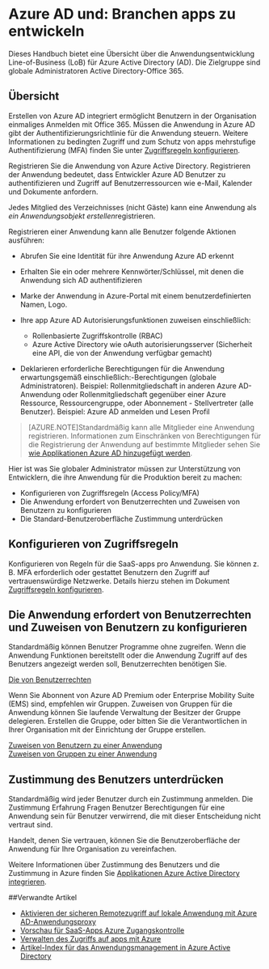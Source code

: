 <properties
    pageTitle="Azure AD und: führen Entwickler | Microsoft Azure"
    description="Diese Artikel enthält für IT-Experten geschrieben Richtlinien für Active Directory Azure Applications integrieren."
    services="active-directory"
    documentationCenter=""
    authors="kgremban"
    manager="femila"
    editor=""/>

<tags
    ms.service="active-directory"
    ms.workload="identity"
    ms.tgt_pltfrm="na"
    ms.devlang="na"
    ms.topic="article"
    ms.date="08/03/2016"
    ms.author="kgremban"/>

# <a name="azure-ad-and-applications-develop-line-of-business-apps"></a>Azure AD und: Branchen apps zu entwickeln

Dieses Handbuch bietet eine Übersicht über die Anwendungsentwicklung Line-of-Business (LoB) für Azure Active Directory (AD). Die Zielgruppe sind globale Administratoren Active Directory-Office 365.

## <a name="overview"></a>Übersicht

Erstellen von Azure AD integriert ermöglicht Benutzern in der Organisation einmaliges Anmelden mit Office 365. Müssen die Anwendung in Azure AD gibt der Authentifizierungsrichtlinie für die Anwendung steuern. Weitere Informationen zu bedingten Zugriff und zum Schutz von apps mehrstufige Authentifizierung (MFA) finden Sie unter [Zugriffsregeln konfigurieren](active-directory-conditional-access-azuread-connected-apps.md).

Registrieren Sie die Anwendung von Azure Active Directory. Registrieren der Anwendung bedeutet, dass Entwickler Azure AD Benutzer zu authentifizieren und Zugriff auf Benutzerressourcen wie e-Mail, Kalender und Dokumente anfordern.

Jedes Mitglied des Verzeichnisses (nicht Gäste) kann eine Anwendung als *ein Anwendungsobjekt erstellen*registrieren.

Registrieren einer Anwendung kann alle Benutzer folgende Aktionen ausführen:

- Abrufen Sie eine Identität für ihre Anwendung Azure AD erkennt
- Erhalten Sie ein oder mehrere Kennwörter/Schlüssel, mit denen die Anwendung sich AD authentifizieren
- Marke der Anwendung in Azure-Portal mit einem benutzerdefinierten Namen, Logo.
- Ihre app Azure AD Autorisierungsfunktionen zuweisen einschließlich:
  - Rollenbasierte Zugriffskontrolle (RBAC)
  - Azure Active Directory wie oAuth autorisierungsserver (Sicherheit eine API, die von der Anwendung verfügbar gemacht)

- Deklarieren erforderliche Berechtigungen für die Anwendung erwartungsgemäß einschließlich:-Berechtigungen (globale Administratoren). Beispiel: Rollenmitgliedschaft in anderen Azure AD-Anwendung oder Rollenmitgliedschaft gegenüber einer Azure Ressource, Ressourcengruppe, oder Abonnement - Stellvertreter (alle Benutzer). Beispiel: Azure AD anmelden und Lesen Profil


> [AZURE.NOTE]Standardmäßig kann alle Mitglieder eine Anwendung registrieren. Informationen zum Einschränken von Berechtigungen für die Registrierung der Anwendung auf bestimmte Mitglieder sehen Sie [wie Applikationen Azure AD hinzugefügt werden](active-directory-how-applications-are-added.md#who-has-permission-to-add-applications-to-my-azure-ad-instance).

Hier ist was Sie globaler Administrator müssen zur Unterstützung von Entwicklern, die ihre Anwendung für die Produktion bereit zu machen:

- Konfigurieren von Zugriffsregeln (Access Policy/MFA)
- Die Anwendung erfordert von Benutzerrechten und Zuweisen von Benutzern zu konfigurieren
- Die Standard-Benutzeroberfläche Zustimmung unterdrücken

## <a name="configure-access-rules"></a>Konfigurieren von Zugriffsregeln

Konfigurieren von Regeln für die SaaS-apps pro Anwendung. Sie können z. B. MFA erforderlich oder gestattet Benutzern den Zugriff auf vertrauenswürdige Netzwerke. Details hierzu stehen im Dokument [Zugriffsregeln konfigurieren](active-directory-conditional-access-azuread-connected-apps.md).

## <a name="configure-the-app-to-require-user-assignment-and-assign-users"></a>Die Anwendung erfordert von Benutzerrechten und Zuweisen von Benutzern zu konfigurieren

Standardmäßig können Benutzer Programme ohne zugreifen. Wenn die Anwendung Funktionen bereitstellt oder die Anwendung Zugriff auf des Benutzers angezeigt werden soll, Benutzerrechten benötigen Sie.

[Die von Benutzerrechten](active-directory-applications-guiding-developers-requiring-user-assignment.md)

Wenn Sie Abonnent von Azure AD Premium oder Enterprise Mobility Suite (EMS) sind, empfehlen wir Gruppen. Zuweisen von Gruppen für die Anwendung können Sie laufende Verwaltung der Besitzer der Gruppe delegieren. Erstellen die Gruppe, oder bitten Sie die Verantwortlichen in Ihrer Organisation mit der Einrichtung der Gruppe erstellen.

[Zuweisen von Benutzern zu einer Anwendung](active-directory-applications-guiding-developers-assigning-users.md)  
[Zuweisen von Gruppen zu einer Anwendung](active-directory-applications-guiding-developers-assigning-groups.md)

## <a name="suppress-user-consent"></a>Zustimmung des Benutzers unterdrücken

Standardmäßig wird jeder Benutzer durch ein Zustimmung anmelden. Die Zustimmung Erfahrung Fragen Benutzer Berechtigungen für eine Anwendung sein für Benutzer verwirrend, die mit dieser Entscheidung nicht vertraut sind.

Handelt, denen Sie vertrauen, können Sie die Benutzeroberfläche der Anwendung für Ihre Organisation zu vereinfachen.

Weitere Informationen über Zustimmung des Benutzers und die Zustimmung in Azure finden Sie [Applikationen Azure Active Directory integrieren](active-directory-integrating-applications.md).

##<a name="related-articles"></a>Verwandte Artikel

- [Aktivieren der sicheren Remotezugriff auf lokale Anwendung mit Azure AD-Anwendungsproxy](active-directory-application-proxy-get-started.md)
- [Vorschau für SaaS-Apps Azure Zugangskontrolle](active-directory-conditional-access-azuread-connected-apps.md)
- [Verwalten des Zugriffs auf apps mit Azure](active-directory-managing-access-to-apps.md)
- [Artikel-Index für das Anwendungsmanagement in Azure Active Directory](active-directory-apps-index.md)
